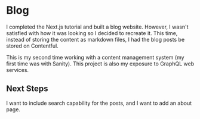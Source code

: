 # Blog

I completed the Next.js tutorial and built a blog website. However, I wasn't satisfied with how it was looking so I decided to 
recreate it. This time, instead of storing the content as markdown files, I had the blog posts be stored on Contentful.

This is my second time working with a content management system (my first time was with Sanity). This project is also my exposure to
GraphQL web services.

## Next Steps
I want to include search capability for the posts, and I want to add an about page.